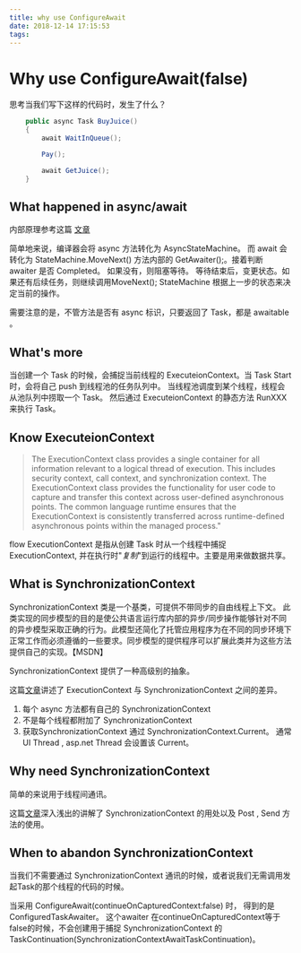 ```yaml
---
title: why use ConfigureAwait
date: 2018-12-14 17:15:53
tags:
---
```

# Why use ConfigureAwait(false)

思考当我们写下这样的代码时，发生了什么？

``` Java
    public async Task BuyJuice()
    {
        await WaitInQueue();

        Pay();

        await GetJuice();
    }
```

## What happened in async/await

内部原理参考这篇 [文章](https://weblogs.asp.net/dixin/understanding-c-sharp-async-await-1-compilation)

简单地来说，编译器会将 async 方法转化为 AsyncStateMachine。 而 await 会转化为 StateMachine.MoveNext() 方法内部的 GetAwaiter();。接着判断 awaiter 是否 Completed。 如果没有，则阻塞等待。 等待结束后，变更状态。如果还有后续任务，则继续调用MoveNext(); StateMachine 根据上一步的状态来决定当前的操作。

需要注意的是，不管方法是否有 async 标识，只要返回了 Task，都是 awaitable 。

## What's more

当创建一个 Task 的时候，会捕捉当前线程的 ExecuteionContext。当 Task Start 时，会将自己 push 到线程池的任务队列中。 当线程池调度到某个线程，线程会从池队列中捞取一个 Task。 然后通过 ExecuteionContext 的静态方法 RunXXX 来执行 Task。

## Know ExecuteionContext

>The ExecutionContext class provides a single container for all information relevant to a logical thread of execution. This includes security context, call context, and synchronization context.
>The ExecutionContext class provides the functionality for user code to capture and transfer this context across user-defined asynchronous points. The common language runtime ensures that the ExecutionContext is consistently transferred across runtime-defined asynchronous points within the managed process."

flow ExecutionContext 是指从创建 Task 时从一个线程中捕捉 ExecutionContext, 并在执行时"*复制*"到运行的线程中。主要是用来做数据共享。

## What is SynchronizationContext

SynchronizationContext 类是一个基类，可提供不带同步的自由线程上下文。 此类实现的同步模型的目的是使公共语言运行库内部的异步/同步操作能够针对不同的异步模型采取正确的行为。此模型还简化了托管应用程序为在不同的同步环境下正常工作而必须遵循的一些要求。同步模型的提供程序可以扩展此类并为这些方法提供自己的实现。【MSDN】

SynchronizationContext 提供了一种高级别的抽象。

这篇[文章](https://blogs.msdn.microsoft.com/pfxteam/2012/06/15/executioncontext-vs-synchronizationcontext/)讲述了 ExecutionContext 与 SynchronizationContext 之间的差异。

1. 每个 async 方法都有自己的 SynchronizationContext
2. 不是每个线程都附加了 SynchronizationContext
3. 获取SynchronizationContext 通过 SynchronizationContext.Current。 通常 UI Thread , asp.net Thread 会设置该 Current。

## Why need SynchronizationContext

简单的来说用于线程间通讯。

这篇[文章](https://www.codeproject.com/Articles/31971/Understanding-SynchronizationContext-Part-I)深入浅出的讲解了 SynchronizationContext 的用处以及 Post , Send 方法的使用。

## When to abandon SynchronizationContext

当我们不需要通过 SynchronizationContext 通讯的时候，或者说我们无需调用发起Task的那个线程的代码的时候。

当采用 ConfigureAwait(continueOnCapturedContext:false) 时， 得到的是 ConfiguredTaskAwaiter。 这个awaiter 在continueOnCapturedContext等于false的时候，不会创建用于捕捉 SynchronizationContext 的 TaskContinuation(SynchronizationContextAwaitTaskContinuation)。